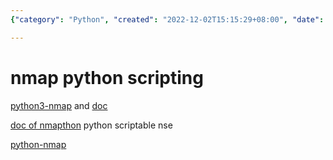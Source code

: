 ```yaml
---
{"category": "Python", "created": "2022-12-02T15:15:29+08:00", "date": "2022-12-02 15:15:29", "description": "This article provides an overview of several Python libraries and resources available for working with the Nmap network scanning tool. It covers python3-nmap, nmapthon, and python-nmap, along with their respective documentation, allowing readers to choose the best option for their needs.", "modified": "2022-12-02T15:27:31+08:00", "tags": ["Python", "Nmap", "Network Scanning", "Libraries", "Resources"], "title": "Exploring Python Libraries and Resources for Nmap Network Scanning"}

---
```


# nmap python scripting

[python3-nmap](https://pypi.org/project/python3-nmap/) and [doc](https://nmap.readthedocs.io/en/latest/nmap.html)

[doc of nmapthon](https://nmapthon.readthedocs.io/en/latest/simple_information.html) python scriptable nse

[python-nmap](https://pypi.org/project/python-nmap/)

